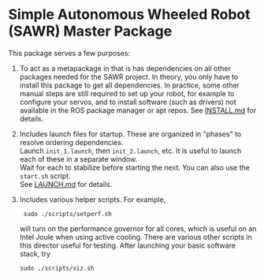 # Simple Autonomous Wheeled Robot (SAWR) Master Package

This package serves a few purposes:
  1. To act as a metapackage in that is has 
     dependencies on all other packages needed for the SAWR project.
     In theory, you only have to install this package to get all dependencies.
     In practice, some other manual steps are still required to set up your
     robot, for example to configure your servos, and to install software
     (such as drivers) not available in the ROS package manager or apt repos.
     See [INSTALL.md](INSTALL.md) for details.
  2. Includes launch files for startup.
     These are organized in "phases" to resolve ordering dependencies.   
     Launch ``init_1.launch``, then ``init_2.launch``, etc.
     It is useful to launch each of these
     in a separate window.  
     Wait for each to stabilize before starting the 
     next.  You can also use the ``start.sh`` script.   
     See [LAUNCH.md](LAUNCH.md) for details.
  3. Includes various helper scripts.  For example,

          sudo ./scripts/setperf.sh

     will turn on the performance governor for all cores, which is useful
     on an Intel Joule when using active cooling.
     There are various other scripts in this director useful for testing.
     After launching your basic software stack, try

         sudo ./scripts/viz.sh

